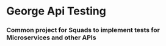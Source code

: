 # George Api Testing
### Common project for Squads to implement tests for Microservices and other APIs

